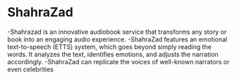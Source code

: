 # ShahraZad
-Shahrazad is an innovative audiobook service that transforms any story or book into an engaging audio experience.
-ShahraZad features an emotional text-to-speech (ETTS) system, which goes beyond simply reading the words. It analyzes the text, identifies emotions, and adjusts the narration accordingly.
-ShahraZad can replicate the voices of well-known narrators or even celebrities
